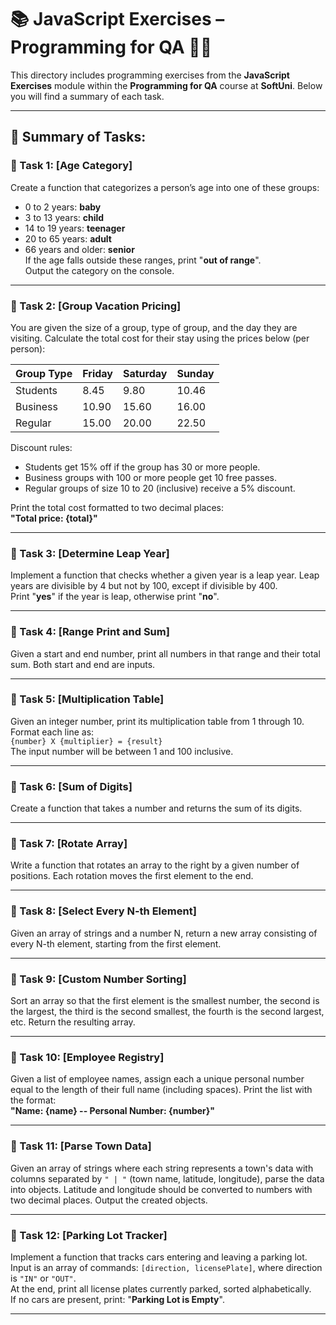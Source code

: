 # 📚 JavaScript Exercises – Programming for QA 🧑‍💻

This directory includes programming exercises from the **JavaScript Exercises** module within the **Programming for QA** course at **SoftUni**. Below you will find a summary of each task.

---

## 🔧 Summary of Tasks:

### 📝 Task 1: [Age Category]  
Create a function that categorizes a person’s age into one of these groups:  
- 0 to 2 years: **baby**  
- 3 to 13 years: **child**  
- 14 to 19 years: **teenager**  
- 20 to 65 years: **adult**  
- 66 years and older: **senior**  
If the age falls outside these ranges, print "**out of range**".  
Output the category on the console.

---

### 📝 Task 2: [Group Vacation Pricing]  
You are given the size of a group, type of group, and the day they are visiting. Calculate the total cost for their stay using the prices below (per person):  

| Group Type | Friday | Saturday | Sunday |
|------------|--------|----------|--------|
| Students   | 8.45   | 9.80     | 10.46  |
| Business   | 10.90  | 15.60    | 16.00  |
| Regular    | 15.00  | 20.00    | 22.50  |

Discount rules:  
- Students get 15% off if the group has 30 or more people.  
- Business groups with 100 or more people get 10 free passes.  
- Regular groups of size 10 to 20 (inclusive) receive a 5% discount.  

Print the total cost formatted to two decimal places:  
**"Total price: {total}"**

---

### 📝 Task 3: [Determine Leap Year]  
Implement a function that checks whether a given year is a leap year. Leap years are divisible by 4 but not by 100, except if divisible by 400.  
Print "**yes**" if the year is leap, otherwise print "**no**".

---

### 📝 Task 4: [Range Print and Sum]  
Given a start and end number, print all numbers in that range and their total sum. Both start and end are inputs.

---

### 📝 Task 5: [Multiplication Table]  
Given an integer number, print its multiplication table from 1 through 10. Format each line as:  
`{number} X {multiplier} = {result}`  
The input number will be between 1 and 100 inclusive.

---

### 📝 Task 6: [Sum of Digits]  
Create a function that takes a number and returns the sum of its digits.

---

### 📝 Task 7: [Rotate Array]  
Write a function that rotates an array to the right by a given number of positions. Each rotation moves the first element to the end.

---

### 📝 Task 8: [Select Every N-th Element]  
Given an array of strings and a number N, return a new array consisting of every N-th element, starting from the first element.

---

### 📝 Task 9: [Custom Number Sorting]  
Sort an array so that the first element is the smallest number, the second is the largest, the third is the second smallest, the fourth is the second largest, etc. Return the resulting array.

---

### 📝 Task 10: [Employee Registry]  
Given a list of employee names, assign each a unique personal number equal to the length of their full name (including spaces). Print the list with the format:  
**"Name: {name} -- Personal Number: {number}"**

---

### 📝 Task 11: [Parse Town Data]  
Given an array of strings where each string represents a town's data with columns separated by `" | "` (town name, latitude, longitude), parse the data into objects. Latitude and longitude should be converted to numbers with two decimal places. Output the created objects.

---

### 📝 Task 12: [Parking Lot Tracker]  
Implement a function that tracks cars entering and leaving a parking lot. Input is an array of commands: `[direction, licensePlate]`, where direction is `"IN"` or `"OUT"`.  
At the end, print all license plates currently parked, sorted alphabetically.  
If no cars are present, print: "**Parking Lot is Empty**".

---
